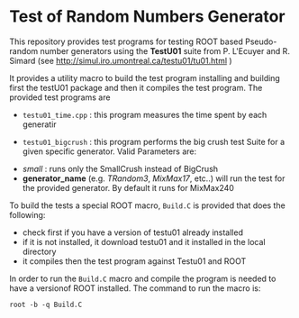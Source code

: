 # Test of Random Numbers Generator

This repository provides test programs for testing ROOT based Pseudo-random number generators using the **TestU01** suite 
from  P. L'Ecuyer and R. Simard (see http://simul.iro.umontreal.ca/testu01/tu01.html )

It provides a utility macro to build the test program installing and building first the testU01 package and then 
it compiles the test program. 
The provided test programs are 

-  `testu01_time.cpp` : this program measures the time spent by each generatir

-  `testu01_bigcrush` : this program performs the big crush test Suite for a given specific generator. 
    Valid Parameters are: 
  * *small* : runs only the SmallCrush instead of BigCrush
  * **generator_name** (e.g. *TRandom3*, *MixMax17*, etc..) will run the test for the provided generator. By default it runs for MixMax240 


To build the tests a special ROOT macro, `Build.C` is provided that does the following: 
 - check first if you have a version of testu01 already installed
 - if it is not installed, it download testu01 and it installed in the local directory
 - it compiles then the test program against Testu01 and ROOT 
 
 In order to run the `Build.C` macro and compile the program is needed to have a versionof ROOT installed. 
 The command to run the macro is: 
 
 ``root -b -q Build.C``
 
